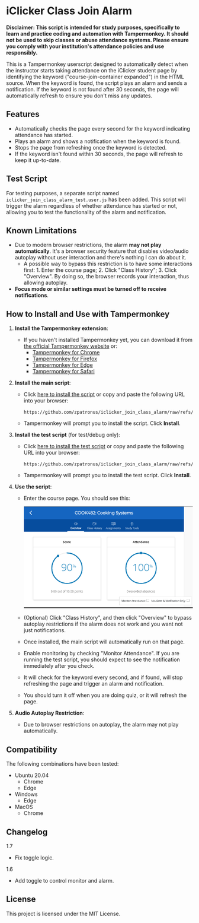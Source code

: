# iClicker Class Join Alarm

**Disclaimer: This script is intended for study purposes, specifically to learn and practice coding and automation with Tampermonkey. It should not be used to skip classes or abuse attendance systems. Please ensure you comply with your institution's attendance policies and use responsibly.**

This is a Tampermonkey userscript designed to automatically detect when the instructor starts taking attendance on the iClicker student page by identifying the keyword ("course-join-container expanded") in the HTML source. When the keyword is found, the script plays an alarm and sends a notification. If the keyword is not found after 30 seconds, the page will automatically refresh to ensure you don't miss any updates.

## Features

- Automatically checks the page every second for the keyword indicating attendance has started.
- Plays an alarm and shows a notification when the keyword is found.
- Stops the page from refreshing once the keyword is detected.
- If the keyword isn't found within 30 seconds, the page will refresh to keep it up-to-date.

## Test Script

For testing purposes, a separate script named `iclicker_join_class_alarm_test.user.js` has been added. This script will trigger the alarm regardless of whether attendance has started or not, allowing you to test the functionality of the alarm and notification.

## Known Limitations

- Due to modern browser restrictions, the alarm **may not play automatically**. It's a browser security feature that disables video/audio autoplay without user interaction and there's nothing I can do about it.
  - A possible way to bypass this restriction is to have some interactions first: 1. Enter the course page; 2. Click "Class History"; 3. Click "Overview". By doing so, the browser records your interaction, thus allowing autoplay.
- **Focus mode or similar settings must be turned off to receive notifications**.

## How to Install and Use with Tampermonkey

1. **Install the Tampermonkey extension**:
   - If you haven't installed Tampermonkey yet, you can download it from [the official Tampermonkey website](https://www.tampermonkey.net/) or:
     - [Tampermonkey for Chrome](https://chromewebstore.google.com/detail/tampermonkey/dhdgffkkebhmkfjojejmpbldmpobfkfo)
     - [Tampermonkey for Firefox](https://addons.mozilla.org/en-US/firefox/addon/tampermonkey/)
     - [Tampermonkey for Edge](https://microsoftedge.microsoft.com/addons/detail/iikmkjmpaadaobahmlepeloendndfphd)
     - [Tampermonkey for Safari](https://apps.apple.com/us/app/tampermonkey/id1482490089)

2. **Install the main script**:
   - Click [here to install the script](https://github.com/zpatronus/iclicker_join_class_alarm/raw/refs/heads/main/iclicker_join_class_alarm.user.js) or copy and paste the following URL into your browser:

     ```
     https://github.com/zpatronus/iclicker_join_class_alarm/raw/refs/heads/main/iclicker_join_class_alarm.user.js
     ```

   - Tampermonkey will prompt you to install the script. Click **Install**.

3. **Install the test script** (for test/debug only):
   - Click [here to install the test script](https://github.com/zpatronus/iclicker_join_class_alarm/raw/refs/heads/main/iclicker_join_class_alarm_test.user.js) or copy and paste the following URL into your browser:

     ```
     https://github.com/zpatronus/iclicker_join_class_alarm/raw/refs/heads/main/iclicker_join_class_alarm_test.user.js
     ```

   - Tampermonkey will prompt you to install the test script. Click **Install**.

4. **Use the script**:

   - Enter the course page. You should see this:

     ![](./README.assets/image.png)

   - (Optional) Click "Class History", and then click "Overview" to bypass autoplay restrictions if the alarm does not work and you want not just notifications.
   - Once installed, the main script will automatically run on that page.
   - Enable monitoring by checking "Monitor Attendance". If you are running the test script, you should expect to see the notification immediately after you check.
   - It will check for the keyword every second, and if found, will stop refreshing the page and trigger an alarm and notification.
   - You should turn it off when you are doing quiz, or it will refresh the page.

5. **Audio Autoplay Restriction**:
   - Due to browser restrictions on autoplay, the alarm may not play automatically.

## Compatibility

The following combinations have been tested:

- Ubuntu 20.04
  - Chrome
  - Edge
- Windows
  - Edge
- MacOS
  - Chrome

## Changelog

1.7

- Fix toggle logic.

1.6

- Add toggle to control monitor and alarm.

## License

This project is licensed under the MIT License.
